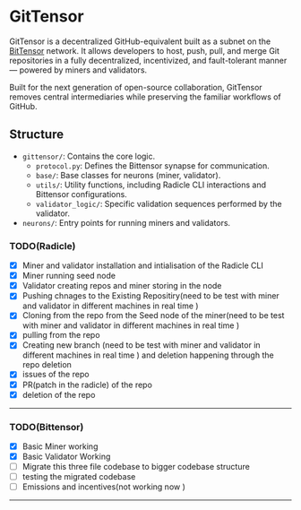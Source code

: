 # GitTensor

GitTensor is a decentralized GitHub-equivalent built as a subnet on the [BitTensor](https://bittensor.com) network. It allows developers to host, push, pull, and merge Git repositories in a fully decentralized, incentivized, and fault-tolerant manner — powered by miners and validators.

Built for the next generation of open-source collaboration, GitTensor removes central intermediaries while preserving the familiar workflows of GitHub.



## Structure

-   `gittensor/`: Contains the core logic.
    -   `protocol.py`: Defines the Bittensor synapse for communication.
    -   `base/`: Base classes for neurons (miner, validator).
    -   `utils/`: Utility functions, including Radicle CLI interactions and Bittensor configurations.
    -   `validator_logic/`: Specific validation sequences performed by the validator.
-   `neurons/`: Entry points for running miners and validators.


### TODO(Radicle)
- [x] Miner and  validator installation  and intialisation of the Radicle CLI
- [x] Miner running seed node
- [x] Validator creating repos and miner storing in the node
- [x]  Pushing chnages to the Existing Repositiry(need to be test with miner and validator in different machines in real time )
- [x]  Cloning from the repo from the Seed node of the miner(need to be test with miner and validator in different machines in real time )
- [x]  pulling from the repo
- [x]  Creating new branch (need to be test with miner and validator in different machines in real time ) and deletion happening through the repo deletion
- [x]  issues of the repo
- [x]  PR(patch in the  radicle)  of the repo
- [x]  deletion of the repo
---

### TODO(Bittensor)
- [x] Basic Miner working
- [x] Basic Validator Working
- [ ] Migrate this  three file codebase to  bigger codebase structure
- [ ] testing the migrated codebase 
- [ ] Emissions and incentives(not working now )

---
